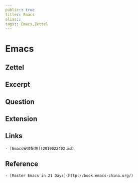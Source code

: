 ```yaml
---
public:: true
title:: Emacs
alias:: 
tags:: Emacs,Zettel
---
```


# Emacs

## Zettel
## Excerpt
## Question
## Extension
## Links
    - [Emacs安装配置](2019022402.md)

## Reference
    - [Master Emacs in 21 Days](http://book.emacs-china.org/)